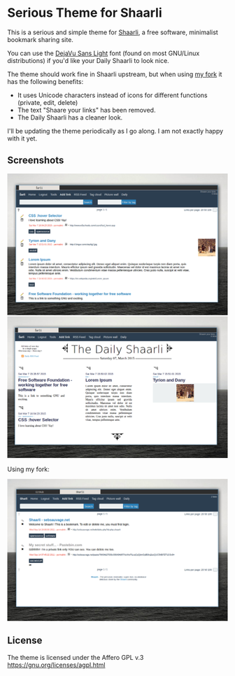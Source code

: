 # Serious Theme for Shaarli

This is a serious and simple theme for [Shaarli](https://github.com/shaarli/Shaarli), a free software, minimalist bookmark sharing site.

You can use the [DejaVu Sans Light](http://dejavu-fonts.org/wiki/Main_Page) font (found on most GNU/Linux distributions) if you'd like your Daily Shaarli to look nice.

The theme should work fine in Shaarli upstream, but when using [my fork](https://github.com/mrjovanovic/Shaarli) it has the following benefits:

* It uses Unicode characters instead of icons for different functions (private, edit, delete)
* The text "Shaare your links" has been removed.
* The Daily Shaarli has a cleaner look.

I'll be updating the theme periodically as I go along. I am not exactly happy with it yet.

## Screenshots

![main page](scrot.png)
![daily shaarli](scrot_daily.png)

Using my fork:

![main page fork](scrot_fork.png)

## License
The theme is licensed under the Affero GPL v.3
<https://gnu.org/licenses/agpl.html>

